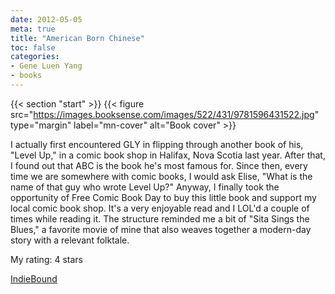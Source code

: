 ```yaml
---
date: 2012-05-05
meta: true
title: "American Born Chinese"
toc: false
categories:
- Gene Luen Yang
- books
---
```


{{< section "start" >}}
{{< figure src="https://images.booksense.com/images/522/431/9781596431522.jpg" type="margin" label="mn-cover" alt="Book cover" >}}

I actually first encountered GLY in flipping through another book of his, "Level Up," in a comic book shop in Halifax, Nova Scotia last year. After that, I found out that ABC is the book he's most famous for. Since then, every time we are somewhere with comic books, I would ask Elise, "What is the name of that guy who wrote Level Up?" Anyway, I finally took the opportunity of Free Comic Book Day to buy this little book and support my local comic book shop. It's a very enjoyable read and I LOL'd a couple of times while reading it. The structure reminded me a bit of "Sita Sings the Blues," a favorite movie of mine that also weaves together a modern-day story with a relevant folktale.

My rating: 4 stars  

[IndieBound](https://www.indiebound.org/book/9781596431522)
